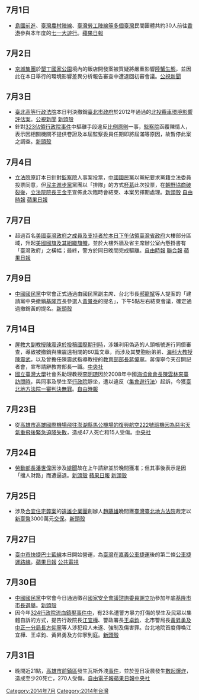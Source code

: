 <noinclude></noinclude>

## 7月1日

  - [島國前進](../Page/島國前進.md "wikilink")、[臺灣農村陣線](https://zh.wikipedia.org/wiki/臺灣農村陣線 "wikilink")、[臺灣勞工陣線等多個](https://zh.wikipedia.org/wiki/臺灣勞工陣線 "wikilink")[臺灣](../Page/臺灣.md "wikilink")民間團體共約30人前往[香港](../Page/香港.md "wikilink")參與本年度的[七一大遊行](../Page/七一大遊行.md "wikilink")。[蘋果日報](http://www.appledaily.com.tw/realtimenews/article/international/20140701/425895/)

## 7月2日

  - [京城集團](../Page/京城集團.md "wikilink")於[墾丁國家公園](../Page/墾丁國家公園.md "wikilink")境內的飯店開發案被質疑將嚴重影響[陸蟹生態](https://zh.wikipedia.org/wiki/陸蟹 "wikilink")，並因此在本日舉行的環境影響差異分析報告審查中遭退回初審會議。[公視新聞](http://news.pts.org.tw/detail.php?NEENO=272815)

## 7月3日

  - [臺北高等行政法院](../Page/臺北高等行政法院.md "wikilink")本日判決撤銷[臺北市政府](../Page/臺北市政府.md "wikilink")於2012年通過的[北投纜車](https://zh.wikipedia.org/wiki/北投纜車 "wikilink")[環境影響評估案](https://zh.wikipedia.org/wiki/環境影響評估 "wikilink")。[公視新聞](http://news.pts.org.tw/detail.php?NEENO=272830) [新頭殼](http://newtalk.tw/news_read.php?oid=48866)
  - 針對[323佔領行政院事件](../Page/323佔領行政院事件.md "wikilink")中驅離手段違反[比例原則](../Page/比例原則.md "wikilink")一事，[監察院](../Page/監察院.md "wikilink")函覆陳情人，表示因相關機關不提供卷證及本屆監察委員任期即將屆滿等原因，故暫停此案之調查。[新頭殼](http://newtalk.tw/news/2014/07/05/48920.html)

## 7月4日

  - [立法院](../Page/立法院.md "wikilink")原訂本日針對[監察院](../Page/監察院.md "wikilink")人事案投票，[中國國民黨](../Page/中國國民黨.md "wikilink")以黨紀要求黨籍立法委員投票同意，但[民主進步黨](../Page/民主進步黨.md "wikilink")黨團以「排隊」的方式[杯葛](../Page/杯葛.md "wikilink")此次投票，在[朝野協商破裂後](https://zh.wikipedia.org/wiki/朝野協商 "wikilink")，[立法院院長](../Page/立法院院長.md "wikilink")[王金平](../Page/王金平.md "wikilink")宣佈此次臨時會結束、本案另擇期處理。[新頭殼](http://newtalk.tw/news/2014/07/04/48890.html) [自由時報](http://news.ltn.com.tw/news/politics/breakingnews/1046748) [蘋果日報](http://www.appledaily.com.tw/realtimenews/article/politics/20140704/427567/)

## 7月7日

  - 超過百名[美國臺灣政府之成員及支持者於本日下午佔領](https://zh.wikipedia.org/wiki/美國臺灣政府 "wikilink")[臺灣省政府](../Page/臺灣省政府.md "wikilink")大樓部分區域，升起[美國國旗及其組織旗幟](https://zh.wikipedia.org/wiki/美國國旗 "wikilink")，並於大樓外牆及省主席辦公室內懸掛書有「臺灣政府」之橫幅；最終，警方於同日晚間完成驅離。[自由時報](http://news.ltn.com.tw/news/politics/breakingnews/1049329) [聯合報](https://web.archive.org/web/20140712010519/http://udn.com/NEWS/NATIONAL/NATS1/8789854.shtml) [蘋果日報](http://www.appledaily.com.tw/realtimenews/article/politics/20140707/429248/applesearch/)

## 7月9日

  - [中國國民黨](../Page/中國國民黨.md "wikilink")中常會正式通過由國民黨副主席、台北市長[郝龍斌](../Page/郝龍斌.md "wikilink")等人提案的「建請黨中央撤銷[基隆市](../Page/基隆市.md "wikilink")長參選人[黃景泰](../Page/黃景泰.md "wikilink")的提名」，下午5點左右結束會議，確定通過撤銷黃的提名。[新頭殼](http://newtalk.tw/news/2014/07/09/49037.html)

## 7月14日

  - [屏教大副教授](https://zh.wikipedia.org/wiki/國立屏東教育大學 "wikilink")[陳震遠於投稿國際期刊時](https://zh.wikipedia.org/wiki/陳震遠 "wikilink")，涉嫌利用偽造的人頭帳號進行同儕審查，導致被撤銷與陳震遠相關的60篇文章，而涉及其雙胞胎弟弟、[海科大教授陳震武](../Page/國立高雄海洋科技大學.md "wikilink")，以及曾擔任陳震武指導教授的[教育部部長](../Page/中華民國教育部.md "wikilink")[蔣偉寧](../Page/蔣偉寧.md "wikilink")。蔣偉寧今天召開記者會，宣布請辭教育部長一職。[中央社](http://www.cna.com.tw/news/firstNews/201407145002-1.aspx)
  - [國立臺灣大學](../Page/國立臺灣大學.md "wikilink")社會系助理教授[李明璁](../Page/李明璁.md "wikilink")因於2008年中國[海協會會長](https://zh.wikipedia.org/wiki/海峽兩岸關係協會 "wikilink")[陳雲林來臺訪問時](https://zh.wikipedia.org/wiki/陳雲林 "wikilink")，與同事及學生至[行政院](../Page/行政院.md "wikilink")靜坐，遭以違反〈[集會遊行法](../Page/集會遊行法.md "wikilink")〉起訴，今獲[臺北地方法院一審判決無罪](../Page/臺灣臺北地方法院.md "wikilink")。[自由時報](http://news.ltn.com.tw/news/politics/breakingnews/1054940)

## 7月23日

  - 從[高雄市](../Page/高雄市.md "wikilink")[高雄國際機場飛往](https://zh.wikipedia.org/wiki/高雄國際機場 "wikilink")[澎湖縣](../Page/澎湖縣.md "wikilink")[馬公機場的](https://zh.wikipedia.org/wiki/馬公機場 "wikilink")[復興航空222號班機因為惡劣天氣重飛後緊急迫降失敗](https://zh.wikipedia.org/wiki/復興航空222號班機 "wikilink")，造成47人死亡和15人受傷。[中央社](https://web.archive.org/web/20140723144321/http://www.cna.com.tw/topic/popular/4569-1/201407235010-1.aspx)

## 7月24日

  - [勞動部長](https://zh.wikipedia.org/wiki/中華民國勞動部 "wikilink")[潘世偉](../Page/潘世偉.md "wikilink")因涉及[緋聞](../Page/緋聞.md "wikilink")故在上午請辭並於晚間獲准；但其事後表示是因「擋人財路」而遭逼退。[新頭殼](http://newtalk.tw/news_read.php?oid=49541) [蘋果日報](http://www.appledaily.com.tw/realtimenews/article/politics/20140725/439738) [新頭殼](http://newtalk.tw/news_read.php?oid=49580)

## 7月25日

  - 涉及[合宜住宅弊案](../Page/合宜住宅弊案.md "wikilink")的[遠雄企業團](../Page/遠雄企業團.md "wikilink")創辦人[趙藤雄](../Page/趙藤雄.md "wikilink")晚間獲[臺灣臺北地方法院](../Page/臺灣臺北地方法院.md "wikilink")裁定以[新臺幣](../Page/新臺幣.md "wikilink")3000萬元[交保](https://zh.wikipedia.org/wiki/交保 "wikilink")。[新頭殼](http://newtalk.tw/news_read.php?oid=49610)

## 7月27日

  - [臺中市快捷巴士藍線](../Page/臺中市快捷巴士藍線.md "wikilink")本日開始營運，為[臺灣](../Page/臺灣.md "wikilink")在[嘉義公車捷運](../Page/嘉義公車捷運.md "wikilink")後的第二條[公車捷運路線](https://zh.wikipedia.org/wiki/公車捷運 "wikilink")。[蘋果日報](http://www.appledaily.com.tw/realtimenews/article/life/20140727/440717) [公共電視](http://news.pts.org.tw/detail.php?NEENO=274708)

## 7月30日

  - [中國國民黨](../Page/中國國民黨.md "wikilink")中常會今日通過徵召[國家安全會議諮詢委員](https://zh.wikipedia.org/wiki/中華民國國家安全會議 "wikilink")[謝立功](../Page/謝立功.md "wikilink")參加年底[基隆市市長](https://zh.wikipedia.org/wiki/基隆市市長 "wikilink")[選舉](../Page/2014年中華民國直轄市長及縣市長選舉.md "wikilink")。[新頭殼](http://newtalk.tw/news/2014/07/30/49785.html)
  - 因今年[324行政院流血鎮壓事件中](https://zh.wikipedia.org/wiki/324行政院流血鎮壓事件 "wikilink")，有23名遭警方暴力打傷的學生及民眾以集體自訴的方式，提告行政院長[江宜樺](../Page/江宜樺.md "wikilink")、警政署長[王卓鈞](../Page/王卓鈞.md "wikilink")、北市警局長[黃昇勇及中正一分局長](https://zh.wikipedia.org/wiki/黃昇勇 "wikilink")[方仰寧](../Page/方仰寧.md "wikilink")等人涉犯殺人未遂、強制及傷害罪。台北地院首度傳喚江宜樺、王卓鈞、黃昇勇及方仰寧到庭。[新頭殼](http://newtalk.tw/news/2014/07/30/49764.html)

## 7月31日

  - 晚間近21點，[高雄市](../Page/高雄市.md "wikilink")[前鎮區](../Page/前鎮區.md "wikilink")發生瓦斯外洩[事件](../Page/2014年高雄氣爆事故.md "wikilink")，並於翌日凌晨發生[數起爆炸](https://zh.wikipedia.org/wiki/高雄前鎮瓦斯氣爆 "wikilink")，造成至少20死亡，270人受傷。[自由電子報](http://news.ltn.com.tw/news/society/breakingnews/1069525)[蘋果日報](http://www.appledaily.com.tw/realtimenews/article/local/20140801/443808/)[中央社](http://www.cna.com.tw/news/firstnews/201408015010-1.aspx)

<noinclude> </noinclude>

[Category:2014年7月](https://zh.wikipedia.org/wiki/Category:2014年7月 "wikilink") [Category:2014年台灣](https://zh.wikipedia.org/wiki/Category:2014年台灣 "wikilink")